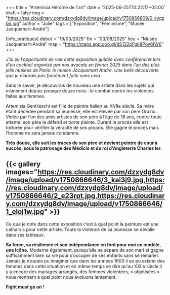 +++
title = "Artemisia Héroïne de l'art"
date = '2025-06-25T10:22:17+02:00'
draft = false
img = "https://res.cloudinary.com/dzxydg8dv/image/upload/v1750866809/0_cyqz0n.jpg"
author = "Julie"
tags = ["Exposition", "Féminisme", "Musée Jacquemart-André"]

[info_pratiques]
debut = "19/03/2025"
fin = "03/08/2025"
lieu = "Musée Jacquemart-André"
map = "https://maps.app.goo.gl/dS122oFgk8Pov6fW6"
+++

*J’ai eu l’opportunité de voir cette exposition guidée avec conférencier lors d’un cocktail organisé par nos avocats en février 2025 dans l’un des plus jolis musées de Paris: le musée Jacquemart André. Une belle découverte que je n’aurais pas forcément faite sans cela.*

Sans le savoir, je découvrais de nouveau une artiste dans les sujets qui m’animent depuis presque douze mois : le combat contre les violences faites aux femmes.

Artemisia Gentileschi est fille de peintre italien au XVIIe siècle. Sa mère étant décédée pendant sa jeunesse, elle est élevée par son père Orazio. Violée par l’un des amis artistes de son père à l’âge de 18 ans, contre toute attente, son père la défend et porte plainte. Durant le procès elle est torturée pour vérifier la véracité de ses propos. Elle gagne le procès mais l’homme ne sera jamais condamné. 

**Très douée, elle suit les traces de son père et devient peintre de cour à succès, sous le patronage des Médicis et du roi d'Angleterre Charles Ier.**

{{< gallery images="https://res.cloudinary.com/dzxydg8dv/image/upload/v1750866646/3_kai3j9.jpg,https://res.cloudinary.com/dzxydg8dv/image/upload/v1750866646/2_e23rpt.jpg,https://res.cloudinary.com/dzxydg8dv/image/upload/v1750866646/1_eloj1w.jpg" >}}
---

Ce que je note dans cette exposition c’est à quel point la peinture est une catharsis pour
cette artiste. Toute la violence de sa jeunesse se dévoile dans ses tableaux.

**Sa force, sa résilience et son indépendance en font pour moi un modèle, une icône.** Moderne également, puisqu’elle se sépare de son mari et gagne suffisamment bien sa vie pour s’occuper de ses enfants sans se remarier. Jamais je n’aurais pu imaginer que dans les années 1600 il eu pu exister des femmes dans cette situation et en même temps se dire qu’au XXI e siècle il y a encore des mariages arrangés, des femmes violentées, « objetisées » nous montrent à quel point nous évoluons lentement. 

**Fight must go on !**